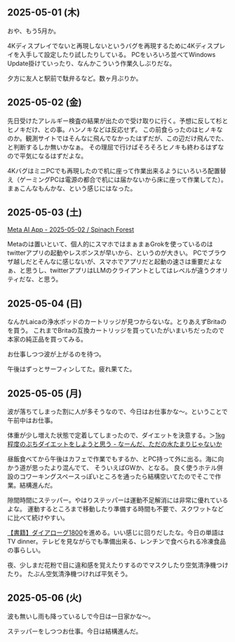 ## 2025-05-01 (木)

おや、もう5月か。

4Kディスプレイでないと再現しないというバグを再現するために4Kディスプレイを入手して設定したり試したりしている。
PCをいろいろ並べてWindows Update掛けていったり、なんかこういう作業久しぶりだな。

夕方に友人と駅前で駄弁るなど。数ヶ月ぶりか。

## 2025-05-02 (金)

先日受けたアレルギー検査の結果が出たので受け取りに行く。予想に反して杉とヒノキだけ、との事。ハンノキなどは反応せず。
この前食らったのはヒノキなのか。観測サイトではそんなに飛んでなかったはずだが、この辺だけ飛んでた、と判断するしか無いかなぁ。
その理屈で行けばそろそろヒノキも終わるはずなので平気になるはずだよな。

4KバグはミニPCでも再現したので机に座って作業出来るようにいろいろ配置替え（ゲーミングPCは電源の都合で机には届かないから床に座って作業してた）。
まぁこんなもんかな、という感じにはなった。

## 2025-05-03 (土)

[Meta AI App - 2025-05-02 / Spinach Forest](https://records.dodgson.org/2025/05/02/meta-ai-app/)

Metaのは置いといて、個人的にスマホではまぁまぁGrokを使っているのはtwitterアプリの起動やレスポンスが早いから、というのが大きい。
PCでブラウザ越しだとそんなに感じないが、スマホでアプリだと起動の速さは重要だよなぁ、と思うし、twitterアプリはLLMのクライアントとしてはレベルが違うクオリティだな、と思う。

## 2025-05-04 (日)

なんかLaicaの浄水ポッドのカートリッジが見つからないな。とりあえずBritaのを買う。
これまでBritaの互換カートリッジを買っていたがいまいちだったので本家の純正品を買ってみる。

お仕事しつつ波が上がるのを待つ。

午後はずっとサーフィンしてた。疲れ果てた。

## 2025-05-05 (月)

波が落ちてしまった割に人が多そうなので、今日はお仕事かな〜。ということで午前中はお仕事。

体重が少し増えた状態で定着してしまったので、ダイエットを決意する。＞[1kg程度のぷちダイエットをしようと思う - なーんだ、ただの水たまりじゃないか](https://karino2.github.io/2025/05/05/1kg_puttit_diet.html)

昼飯食べてから午後はカフェで作業でもするか、とPC持って外に出る。海に向かう道が思ったより混んでて、
そういえばGWか、となる。
良く使うホテル併設のコワーキングスペースっぽいところを通ったら結構空いてたのでそこで作業。結構進んだ。

隙間時間にステッパー。やはりステッパーは運動不足解消には非常に優れているよな。
運動するところまで移動したり準備する時間も不要で、スクワットなどに比べて続けやすい。

[【書籍】ダイアローグ1800](%E3%80%90%E6%9B%B8%E7%B1%8D%E3%80%91%E3%83%80%E3%82%A4%E3%82%A2%E3%83%AD%E3%83%BC%E3%82%B01800)を進める。いい感じに回りだしたな。今日の単語はTV dinner。テレビを見ながらでも準備出来る、レンチンで食べられる冷凍食品の事らしい。

夜、少しまだ花粉で目に違和感を覚えたりするのでマスクしたり空気清浄機つけたり。
たぶん空気清浄機つければ平気そう。

## 2025-05-06 (火)

波も無いし雨も降っているしで今日は一日家かな〜。

ステッパーをしつつお仕事。今日は結構進んだ。